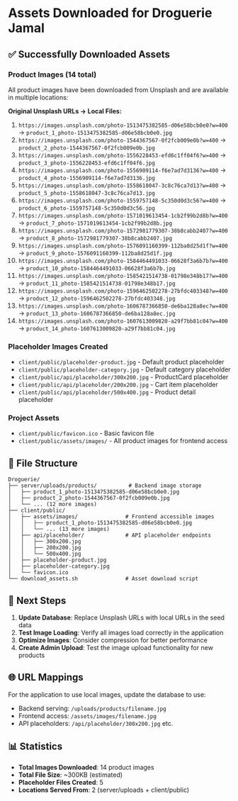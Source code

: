 # Assets Downloaded for Droguerie Jamal

## ✅ Successfully Downloaded Assets

### Product Images (14 total)
All product images have been downloaded from Unsplash and are available in multiple locations:

**Original Unsplash URLs → Local Files:**

1. `https://images.unsplash.com/photo-1513475382585-d06e58bcb0e0?w=400` → `product_1_photo-1513475382585-d06e58bcb0e0.jpg`
2. `https://images.unsplash.com/photo-1544367567-0f2fcb009e0b?w=400` → `product_2_photo-1544367567-0f2fcb009e0b.jpg`
3. `https://images.unsplash.com/photo-1556228453-efd6c1ff04f6?w=400` → `product_3_photo-1556228453-efd6c1ff04f6.jpg`
4. `https://images.unsplash.com/photo-1556909114-f6e7ad7d3136?w=400` → `product_4_photo-1556909114-f6e7ad7d3136.jpg`
5. `https://images.unsplash.com/photo-1558618047-3c8c76ca7d13?w=400` → `product_5_photo-1558618047-3c8c76ca7d13.jpg`
6. `https://images.unsplash.com/photo-1559757148-5c350d0d3c56?w=400` → `product_6_photo-1559757148-5c350d0d3c56.jpg`
7. `https://images.unsplash.com/photo-1571019613454-1cb2f99b2d8b?w=400` → `product_7_photo-1571019613454-1cb2f99b2d8b.jpg`
8. `https://images.unsplash.com/photo-1572981779307-38b8cabb2407?w=400` → `product_8_photo-1572981779307-38b8cabb2407.jpg`
9. `https://images.unsplash.com/photo-1576091160399-112ba8d25d1f?w=400` → `product_9_photo-1576091160399-112ba8d25d1f.jpg`
10. `https://images.unsplash.com/photo-1584464491033-06628f3a6b7b?w=400` → `product_10_photo-1584464491033-06628f3a6b7b.jpg`
11. `https://images.unsplash.com/photo-1585421514738-01798e348b17?w=400` → `product_11_photo-1585421514738-01798e348b17.jpg`
12. `https://images.unsplash.com/photo-1596462502278-27bfdc403348?w=400` → `product_12_photo-1596462502278-27bfdc403348.jpg`
13. `https://images.unsplash.com/photo-1606787366850-de6ba128a8ec?w=400` → `product_13_photo-1606787366850-de6ba128a8ec.jpg`
14. `https://images.unsplash.com/photo-1607613009820-a29f7bb81c04?w=400` → `product_14_photo-1607613009820-a29f7bb81c04.jpg`

### Placeholder Images Created
- `client/public/placeholder-product.jpg` - Default product placeholder
- `client/public/placeholder-category.jpg` - Default category placeholder
- `client/public/api/placeholder/300x200.jpg` - ProductCard placeholder
- `client/public/api/placeholder/200x200.jpg` - Cart item placeholder
- `client/public/api/placeholder/500x400.jpg` - Product detail placeholder

### Project Assets
- `client/public/favicon.ico` - Basic favicon file
- `client/public/assets/images/` - All product images for frontend access

## 📁 File Structure

```
Droguerie/
├── server/uploads/products/          # Backend image storage
│   ├── product_1_photo-1513475382585-d06e58bcb0e0.jpg
│   ├── product_2_photo-1544367567-0f2fcb009e0b.jpg
│   └── ... (12 more images)
├── client/public/
│   ├── assets/images/               # Frontend accessible images
│   │   ├── product_1_photo-1513475382585-d06e58bcb0e0.jpg
│   │   └── ... (13 more images)
│   ├── api/placeholder/             # API placeholder endpoints
│   │   ├── 300x200.jpg
│   │   ├── 200x200.jpg
│   │   └── 500x400.jpg
│   ├── placeholder-product.jpg
│   ├── placeholder-category.jpg
│   └── favicon.ico
└── download_assets.sh               # Asset download script
```

## 🔧 Next Steps

1. **Update Database**: Replace Unsplash URLs with local URLs in the seed data
2. **Test Image Loading**: Verify all images load correctly in the application
3. **Optimize Images**: Consider compression for better performance
4. **Create Admin Upload**: Test the image upload functionality for new products

## 🌐 URL Mappings

For the application to use local images, update the database to use:
- Backend serving: `/uploads/products/filename.jpg`
- Frontend access: `/assets/images/filename.jpg`
- API placeholders: `/api/placeholder/300x200.jpg` etc.

## 📊 Statistics
- **Total Images Downloaded**: 14 product images
- **Total File Size**: ~300KB (estimated)
- **Placeholder Files Created**: 5
- **Locations Served From**: 2 (server/uploads + client/public)
